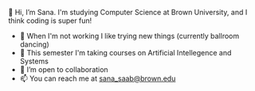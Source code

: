👋 Hi, I’m Sana. I'm studying Computer Science at Brown University, and I think coding is super fun!
- 💞️ When I'm not working I like trying new things (currently ballroom dancing)
- 🌱 This semester I'm taking courses on Artificial Intellegence and Systems
- 👀 I’m open to collaboration
- 📫 You can reach me at sana_saab@brown.edu

<!---
sgsaab/sgsaab is a ✨ special ✨ repository because its `README.md` (this file) appears on your GitHub profile.
You can click the Preview link to take a look at your changes.
--->

